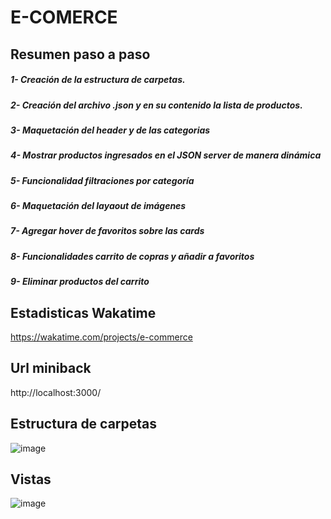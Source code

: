 # E-COMERCE
## Resumen paso a paso
##### 1- Creación de la estructura de carpetas.
##### 2- Creación del archivo .json y en su contenido la lista de productos.
##### 3- Maquetación del header y de las categorias
##### 4- Mostrar productos ingresados en el JSON server de manera dinámica
##### 5- Funcionalidad filtraciones por categoría 
##### 6- Maquetación del layaout de imágenes
##### 7- Agregar hover de favoritos sobre las cards
##### 8- Funcionalidades carrito de copras y añadir a favoritos
##### 9- Eliminar productos del carrito 

## Estadisticas Wakatime
https://wakatime.com/projects/e-commerce
 
## Url miniback
http://localhost:3000/

## Estructura de carpetas
![image](https://user-images.githubusercontent.com/126603617/234698393-d7821e65-fc6e-4637-a2dd-9fdb863107bb.png)

## Vistas
![image](https://user-images.githubusercontent.com/126603617/234698548-63e9fe61-5dd4-4f64-8ec8-259311770128.png)






